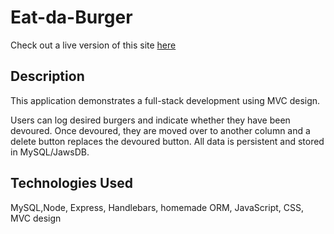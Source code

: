 # Eat-da-Burger

Check out a live version of this site [here](https://fierce-river-44438.herokuapp.com/)

## Description
This application demonstrates a full-stack development using MVC design. 

Users can log desired burgers and indicate whether they have been devoured. Once devoured, they are moved over to another column and a delete button replaces the devoured button. All data is persistent and stored in MySQL/JawsDB. 

## Technologies Used
MySQL,Node, Express, Handlebars, homemade ORM, JavaScript, CSS, MVC design




